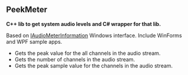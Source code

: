 ## PeekMeter

**C++ lib to get system audio levels and C# wrapper for that lib.**

Based on [IAudioMeterInformation](https://docs.microsoft.com/en-us/windows/desktop/api/endpointvolume/nn-endpointvolume-iaudiometerinformation) Windows interface.
Include WinForms and WPF sample apps.

* Gets the peak value for the all channels in the audio stream.
* Gets the number of channels in the audio stream.
* Gets the peak sample value for the channels in the audio stream.
